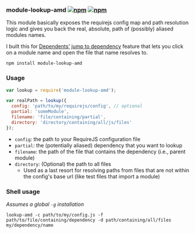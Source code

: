 ### module-lookup-amd [![npm](http://img.shields.io/npm/v/module-lookup-amd.svg)](https://npmjs.org/package/module-lookup-amd) [![npm](http://img.shields.io/npm/dm/module-lookup-amd.svg)](https://npmjs.org/package/module-lookup-amd)

This module basically exposes the requirejs config map and path resolution logic
and gives you back the real, absolute, path of (possibly) aliased modules names.

I built this for [Dependents'](https://sublime.wbond.net/packages/Dependents) [jump to dependency](https://github.com/mrjoelkemp/Dependents#jump-to-a-dependency) feature that lets you click on a module name
and open the file that name resolves to.

`npm install module-lookup-amd`

### Usage

```js
var lookup = require('module-lookup-amd');

var realPath = lookup({
  config: 'path/to/my/requirejs/config', // optional
  partial: 'someModule',
  filename: 'file/containing/partial',
  directory: 'directory/containing/all/js/files'
});
```

* `config`: the path to your RequireJS configuration file
* `partial`: the (potentially aliased) dependency that you want to lookup
* `filename`: the path of the file that contains the dependency (i.e., parent module)
* `directory`: (Optional) the path to all files
  * Used as a last resort for resolving paths from files that are not within the config's base url (like test files that import a module)

### Shell usage

*Assumes a global `-g` installation*

`lookup-amd -c path/to/my/config.js -f path/to/file/containing/dependency -d path/containing/all/files my/dependency/name`
